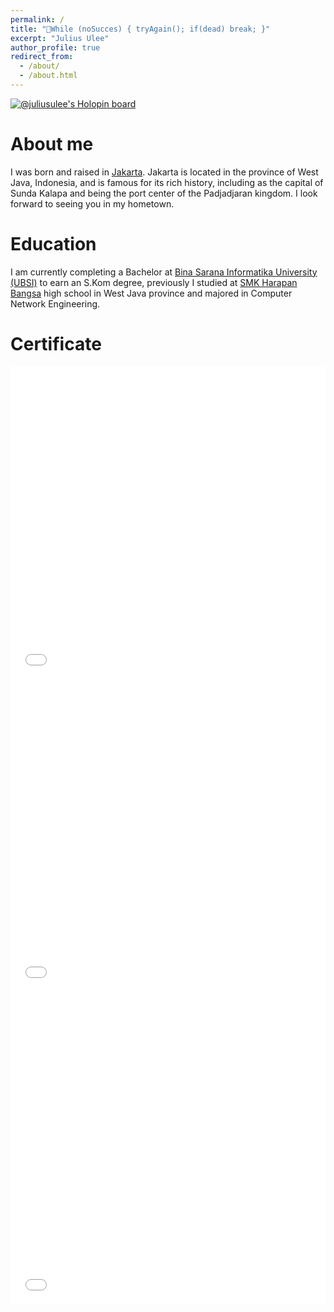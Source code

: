 ```yaml
---
permalink: /
title: "🎃While (noSucces) { tryAgain(); if(dead) break; }"
excerpt: "Julius Ulee"
author_profile: true
redirect_from: 
  - /about/
  - /about.html
---
```


<a href="https://holopin.io/@juliusulee"><img title="🦖 Holopin" src="https://holopin.me/juliusulee" alt="@juliusulee&#39;s Holopin board"></a>

About me
======
I was born and raised in [Jakarta](https://goo.gl/maps/Ht178nYrYi4pYYDN8). Jakarta is located in the province of West Java, Indonesia, and is famous for its rich history, including as the capital of Sunda Kalapa and being the port center of the Padjadjaran kingdom. I look forward to seeing you in my hometown.

Education
======
I am currently completing a Bachelor at [Bina Sarana Informatika University (UBSI)](https://goo.gl/maps/SeYPofUEBUFnR2xr6) to earn an S.Kom degree, previously I studied at [SMK Harapan Bangsa](https://goo.gl/maps/jZExCzgEMXzYFkgy7) high school in West Java province and majored in Computer Network Engineering.

Certificate
======
<iframe src="/files/java.pdf" width="100%" height="500" fitwidth="yes" frameborder="no" border="0" marginwidth="0" marginheight="0"></iframe>
<iframe src="/files/learn-python-basics.pdf" width="100%" height="500" frameborder="no" border="0" marginwidth="0" marginheight="0"></iframe>
<iframe src="/files/programiz.pdf" width="100%" height="500" frameborder="no" border="0" marginwidth="0" marginheight="0"></iframe>
